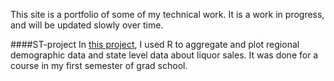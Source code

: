 
This site is a portfolio of some of my technical work. It is a work in progress, and will be updated slowly over time. 

####ST-project
In [this project](../st-project/), I used R to aggregate and plot regional demographic data and state level data about liquor sales. It was done for a course in my first semester of grad school. 
